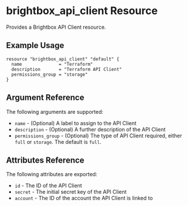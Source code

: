 # brightbox\_api\_client Resource

Provides a Brightbox API Client resource.

## Example Usage

```hcl
resource "brightbox_api_client" "default" {
  name              = "Terraform"
  description       = "Terraform API Client"
  permissions_group = "storage"
}
```

## Argument Reference

The following arguments are supported:

* `name` - (Optional) A label to assign to the API Client
* `description` - (Optional) A further description of the API Client
* `permissions_group` - (Optional) The type of API Client required, either `full` or `storage`. The default is `full`.

## Attributes Reference

The following attributes are exported:

* `id` - The ID of the API Client
* `secret` - The initial secret key of the API Client
* `account` - The ID of the account the API Client is linked to
